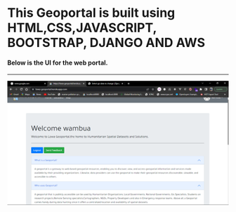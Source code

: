 # This Geoportal is built using HTML,CSS,JAVASCRIPT, BOOTSTRAP, DJANGO AND AWS
<h4>Below is the UI for the web portal.</h4>
<hr>
<img src="https://github.com/louis103/Geoportal/blob/main/Screenshot%20(435).png" alt="UI" style="align-items: center;">
